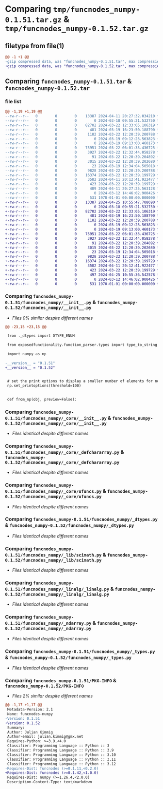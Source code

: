 # Comparing `tmp/funcnodes_numpy-0.1.51.tar.gz` & `tmp/funcnodes_numpy-0.1.52.tar.gz`

## filetype from file(1)

```diff
@@ -1 +1 @@
-gzip compressed data, was "funcnodes_numpy-0.1.51.tar", max compression
+gzip compressed data, was "funcnodes_numpy-0.1.52.tar", max compression
```

## Comparing `funcnodes_numpy-0.1.51.tar` & `funcnodes_numpy-0.1.52.tar`

### file list

```diff
@@ -1,19 +1,19 @@
--rw-r--r--   0        0        0    13387 2024-04-11 20:27:32.034210 funcnodes_numpy-0.1.51/funcnodes_numpy/__init__.py
--rw-r--r--   0        0        0        0 2024-03-18 09:55:21.532750 funcnodes_numpy-0.1.51/funcnodes_numpy/_array_creation.py
--rw-r--r--   0        0        0    82702 2024-03-22 12:33:05.106319 funcnodes_numpy-0.1.51/funcnodes_numpy/_core/__init__.py
--rw-r--r--   0        0        0      481 2024-03-19 16:23:50.188790 funcnodes_numpy-0.1.51/funcnodes_numpy/_core/_datetime.py
--rw-r--r--   0        0        0     1182 2024-03-22 12:20:39.200788 funcnodes_numpy-0.1.51/funcnodes_numpy/_core/_defchararray.py
--rw-r--r--   0        0        0        0 2024-03-19 09:12:23.563823 funcnodes_numpy-0.1.51/funcnodes_numpy/_core/_fromnumeric.py
--rw-r--r--   0        0        0        0 2024-03-19 09:13:00.460173 funcnodes_numpy-0.1.51/funcnodes_numpy/_core/_multiarray.py
--rw-r--r--   0        0        0    75951 2024-03-22 06:01:33.436725 funcnodes_numpy-0.1.51/funcnodes_numpy/_core/ufuncs.py
--rw-r--r--   0        0        0     3927 2024-03-22 12:32:44.058278 funcnodes_numpy-0.1.51/funcnodes_numpy/_dtypes.py
--rw-r--r--   0        0        0       91 2024-03-22 12:20:39.204892 funcnodes_numpy-0.1.51/funcnodes_numpy/_lib/__init__.py
--rw-r--r--   0        0        0     3015 2024-03-22 12:20:39.202680 funcnodes_numpy-0.1.51/funcnodes_numpy/_lib/scimath.py
--rw-r--r--   0        0        0       23 2024-03-19 12:34:04.505018 funcnodes_numpy-0.1.51/funcnodes_numpy/_linalg/__init__.py
--rw-r--r--   0        0        0     9828 2024-03-22 12:20:39.200788 funcnodes_numpy-0.1.51/funcnodes_numpy/_linalg/_linalg.py
--rw-r--r--   0        0        0    16374 2024-03-22 12:20:39.199729 funcnodes_numpy-0.1.51/funcnodes_numpy/_ndarray.py
--rw-r--r--   0        0        0     3582 2024-04-11 20:12:41.922477 funcnodes_numpy-0.1.51/funcnodes_numpy/_types.py
--rw-r--r--   0        0        0      423 2024-03-22 12:20:39.199729 funcnodes_numpy-0.1.51/funcnodes_numpy/constants.py
--rw-r--r--   0        0        0      489 2024-04-11 20:27:25.563128 funcnodes_numpy-0.1.51/pyproject.toml
--rw-r--r--   0        0        0        0 2024-03-12 14:46:02.900426 funcnodes_numpy-0.1.51/README.md
--rw-r--r--   0        0        0      531 1970-01-01 00:00:00.000000 funcnodes_numpy-0.1.51/PKG-INFO
+-rw-r--r--   0        0        0    13387 2024-04-25 10:55:47.708690 funcnodes_numpy-0.1.52/funcnodes_numpy/__init__.py
+-rw-r--r--   0        0        0        0 2024-03-18 09:55:21.532750 funcnodes_numpy-0.1.52/funcnodes_numpy/_array_creation.py
+-rw-r--r--   0        0        0    82702 2024-03-22 12:33:05.106319 funcnodes_numpy-0.1.52/funcnodes_numpy/_core/__init__.py
+-rw-r--r--   0        0        0      481 2024-03-19 16:23:50.188790 funcnodes_numpy-0.1.52/funcnodes_numpy/_core/_datetime.py
+-rw-r--r--   0        0        0     1182 2024-03-22 12:20:39.200788 funcnodes_numpy-0.1.52/funcnodes_numpy/_core/_defchararray.py
+-rw-r--r--   0        0        0        0 2024-03-19 09:12:23.563823 funcnodes_numpy-0.1.52/funcnodes_numpy/_core/_fromnumeric.py
+-rw-r--r--   0        0        0        0 2024-03-19 09:13:00.460173 funcnodes_numpy-0.1.52/funcnodes_numpy/_core/_multiarray.py
+-rw-r--r--   0        0        0    75951 2024-03-22 06:01:33.436725 funcnodes_numpy-0.1.52/funcnodes_numpy/_core/ufuncs.py
+-rw-r--r--   0        0        0     3927 2024-03-22 12:32:44.058278 funcnodes_numpy-0.1.52/funcnodes_numpy/_dtypes.py
+-rw-r--r--   0        0        0       91 2024-03-22 12:20:39.204892 funcnodes_numpy-0.1.52/funcnodes_numpy/_lib/__init__.py
+-rw-r--r--   0        0        0     3015 2024-03-22 12:20:39.202680 funcnodes_numpy-0.1.52/funcnodes_numpy/_lib/scimath.py
+-rw-r--r--   0        0        0       23 2024-03-19 12:34:04.505018 funcnodes_numpy-0.1.52/funcnodes_numpy/_linalg/__init__.py
+-rw-r--r--   0        0        0     9828 2024-03-22 12:20:39.200788 funcnodes_numpy-0.1.52/funcnodes_numpy/_linalg/_linalg.py
+-rw-r--r--   0        0        0    16374 2024-03-22 12:20:39.199729 funcnodes_numpy-0.1.52/funcnodes_numpy/_ndarray.py
+-rw-r--r--   0        0        0     3582 2024-04-11 20:12:41.922477 funcnodes_numpy-0.1.52/funcnodes_numpy/_types.py
+-rw-r--r--   0        0        0      423 2024-03-22 12:20:39.199729 funcnodes_numpy-0.1.52/funcnodes_numpy/constants.py
+-rw-r--r--   0        0        0      497 2024-04-25 10:55:36.542578 funcnodes_numpy-0.1.52/pyproject.toml
+-rw-r--r--   0        0        0        0 2024-03-12 14:46:02.900426 funcnodes_numpy-0.1.52/README.md
+-rw-r--r--   0        0        0      531 1970-01-01 00:00:00.000000 funcnodes_numpy-0.1.52/PKG-INFO
```

### Comparing `funcnodes_numpy-0.1.51/funcnodes_numpy/__init__.py` & `funcnodes_numpy-0.1.52/funcnodes_numpy/__init__.py`

 * *Files 0% similar despite different names*

```diff
@@ -23,15 +23,15 @@
 
 from ._dtypes import DTYPE_ENUM
 
 from exposedfunctionality.function_parser.types import type_to_string
 
 import numpy as np
 
-__version__ = "0.1.51"
+__version__ = "0.1.52"
 
 
 # set the print options to display a smaller number of elements for node previews
 np.set_printoptions(threshold=100)
 
 
 def from_np(obj, preview=False):
```

### Comparing `funcnodes_numpy-0.1.51/funcnodes_numpy/_core/__init__.py` & `funcnodes_numpy-0.1.52/funcnodes_numpy/_core/__init__.py`

 * *Files identical despite different names*

### Comparing `funcnodes_numpy-0.1.51/funcnodes_numpy/_core/_defchararray.py` & `funcnodes_numpy-0.1.52/funcnodes_numpy/_core/_defchararray.py`

 * *Files identical despite different names*

### Comparing `funcnodes_numpy-0.1.51/funcnodes_numpy/_core/ufuncs.py` & `funcnodes_numpy-0.1.52/funcnodes_numpy/_core/ufuncs.py`

 * *Files identical despite different names*

### Comparing `funcnodes_numpy-0.1.51/funcnodes_numpy/_dtypes.py` & `funcnodes_numpy-0.1.52/funcnodes_numpy/_dtypes.py`

 * *Files identical despite different names*

### Comparing `funcnodes_numpy-0.1.51/funcnodes_numpy/_lib/scimath.py` & `funcnodes_numpy-0.1.52/funcnodes_numpy/_lib/scimath.py`

 * *Files identical despite different names*

### Comparing `funcnodes_numpy-0.1.51/funcnodes_numpy/_linalg/_linalg.py` & `funcnodes_numpy-0.1.52/funcnodes_numpy/_linalg/_linalg.py`

 * *Files identical despite different names*

### Comparing `funcnodes_numpy-0.1.51/funcnodes_numpy/_ndarray.py` & `funcnodes_numpy-0.1.52/funcnodes_numpy/_ndarray.py`

 * *Files identical despite different names*

### Comparing `funcnodes_numpy-0.1.51/funcnodes_numpy/_types.py` & `funcnodes_numpy-0.1.52/funcnodes_numpy/_types.py`

 * *Files identical despite different names*

### Comparing `funcnodes_numpy-0.1.51/PKG-INFO` & `funcnodes_numpy-0.1.52/PKG-INFO`

 * *Files 2% similar despite different names*

```diff
@@ -1,17 +1,17 @@
 Metadata-Version: 2.1
 Name: funcnodes-numpy
-Version: 0.1.51
+Version: 0.1.52
 Summary: 
 Author: Julian Kimmig
 Author-email: julian.kimmig@gmx.net
 Requires-Python: >=3.9,<4.0
 Classifier: Programming Language :: Python :: 3
 Classifier: Programming Language :: Python :: 3.9
 Classifier: Programming Language :: Python :: 3.10
 Classifier: Programming Language :: Python :: 3.11
 Classifier: Programming Language :: Python :: 3.12
-Requires-Dist: funcnodes (>=0.1.11,<0.2.0)
+Requires-Dist: funcnodes (>=0.1.42,<1.0.0)
 Requires-Dist: numpy (>=1.26.4,<2.0.0)
 Description-Content-Type: text/markdown
```

